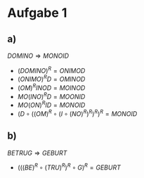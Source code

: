 # Aufgabe 1

## a)
$DOMINO \Rightarrow MONOID$

- $(DOMINO)^R = ONIMOD$
- $(ONIMO)^R D = OMINOD$
- $(OM)^R INOD = MOINOD$
- $MO(INO)^R D = MOONID$
- $MO(ON)^R ID = MONOID$
- $(D \circ ((OM)^R \circ (I \circ (NO)^R)^R)^R)^R = MONOID$

## b)
$BETRUG \Rightarrow GEBURT$

- $(((BE)^R \circ (TRU)^R)^R \circ G)^R = GEBURT$

